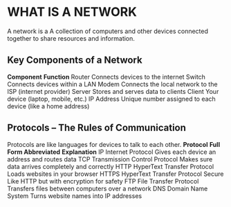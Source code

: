 <h1>WHAT IS A NETWORK</h1>
A network is a A collection of computers and other devices connected together to share resources and information.
<h2>Key Components of a Network</h2>
<b>Component</b>          	<b>Function</b>
Router	            Connects devices to the internet
Switch	            Connects devices within a LAN
Modem              	Connects the local network to the ISP (internet provider)
Server	            Stores and serves data to clients
Client	            Your device (laptop, mobile, etc.)
IP Address	        Unique number assigned to each device (like a home address)

<h2>Protocols – The Rules of Communication</h2>
Protocols are like languages for devices to talk to each other.
<b>Protocol</b>	        <b>Full Form	Abbreviated</b>                  <b>Explanation</b> 
IP	              Internet                                Protocol	Gives each device an address and routes data
TCP	              Transmission Control Protocol	          Makes sure data arrives completely and correctly
HTTP	            HyperText Transfer Protocol	            Loads websites in your browser
HTTPS            	HyperText Transfer Protocol Secure	    Like HTTP but with encryption for safety
FTP	              File Transfer Protocol	                Transfers files between computers over a network
DNS	              Domain Name System	                    Turns website names into IP addresses
